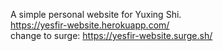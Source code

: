 A simple personal website for Yuxing Shi.  
https://yesfir-website.herokuapp.com/  
change to surge:
https://yesfir-website.surge.sh/
